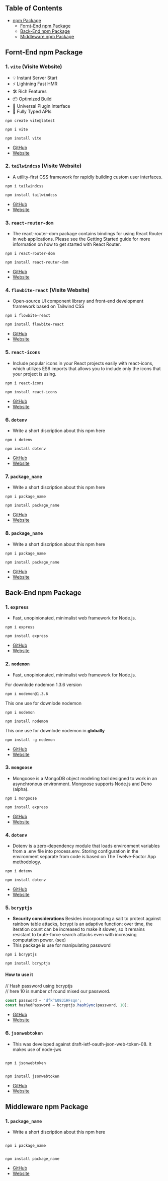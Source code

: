 ## Table of Contents

- [npm Package](https://www.npmjs.com/)
  - [Fornt-End npm Package](#fornt-end-npm-package)
  - [Back-End npm Package](#back-end-npm-package)
  - [Middleware npm Package](#middleware-npm-package)

## Fornt-End npm Package

### 1. `vite` (Visite Website)

- 💡 Instant Server Start
- ⚡️ Lightning Fast HMR
- 🛠️ Rich Features
- 📦 Optimized Build
- 🔩 Universal Plugin Interface
- 🔑 Fully Typed APIs

```
npm create vite@latest
```

```
npm i vite
```

```
npm install vite
```

- [GitHub](https://github.com/vitejs/vite)
- [Website](https://vitejs.dev/guide/)

### 2. `tailwindcss` (Visite Website)

- A utility-first CSS framework for rapidly building custom user interfaces.

```
npm i tailwindcss
```

```
npm install tailwindcss
```

- [GitHub](https://github.com/tailwindlabs/tailwindcss)
- [Website](https://tailwindcss.com/)

### 3. `react-router-dom`

- The react-router-dom package contains bindings for using React Router in web applications. Please see the Getting Started guide for more information on how to get started with React Router.

```
npm i react-router-dom
```

```
npm install react-router-dom
```

- [GitHub](https://github.com/remix-run/react-router)
- [Website](https://reactrouter.com/en/main)

### 4. `flowbite-react` (Visite Website)

- Open-source UI component library and front-end development framework based on Tailwind CSS

```
npm i flowbite-react
```

```
npm install flowbite-react
```

- [GitHub](https://github.com/themesberg/flowbite-react)
- [Website](https://www.flowbite-react.com/docs/getting-started/introduction)

### 5. `react-icons`

- Include popular icons in your React projects easily with react-icons, which utilizes ES6 imports that allows you to include only the icons that your project is using.

```
npm i react-icons
```

```
npm install react-icons
```

- [GitHub](https://github.com/react-icons/react-icons)
- [Website](https://react-icons.github.io/react-icons/)

### 6. `dotenv`

- Write a short discription about this npm here

```
npm i dotenv
```

```
npm install dotenv
```

- [GitHub](https://github.com/motdotla/dotenv)
- [Website](https://www.dotenv.org/)

### 7. `package_name`

- Write a short discription about this npm here

```
npm i package_name
```

`npm install package_name`

- [GitHub](https://github.com/motdotla/dotenv)
- [Website](https://www.dotenv.org/)

### 8. `package_name`

- Write a short discription about this npm here

```
npm i package_name
```

```
npm install package_name
```

- [GitHub](https://github.com/motdotla/dotenv)
- [Website](https://www.dotenv.org/)

## Back-End npm Package

### 1. `express`

- Fast, unopinionated, minimalist web framework for Node.js.

```
npm i express
```

```
npm install express
```

- [GitHub](https://github.com/expressjs/express)
- [Website](https://expressjs.com/)

### 2. `nodemon`

- Fast, unopinionated, minimalist web framework for Node.js.

For downlode nodemon 1.3.6 version

```
npm i nodemon@1.3.6
```

This one use for downlode nodemon

```
npm i nodemon
```

```
npm install nodemon
```

This one use for downlode nodemon in **globally**

```
npm install -g nodemon
```

- [GitHub](https://github.com/expressjs/express)
- [Website](https://expressjs.com/)

### 3. `mongoose`

- Mongoose is a MongoDB object modeling tool designed to work in an asynchronous environment. Mongoose supports Node.js and Deno (alpha).

```
npm i mongoose
```

```
npm install express
```

- [GitHub](https://github.com/Automattic/mongoose)
- [Website](https://mongoosejs.com/)

### 4. `dotenv`

- Dotenv is a zero-dependency module that loads environment variables from a .env file into process.env. Storing configuration in the environment separate from code is based on The Twelve-Factor App methodology.

```
npm i dotenv
```

```
npm install dotenv
```

- [GitHub](https://github.com/motdotla/dotenv)
- [Website](https://dotenvx.com/)

### 5. `bcryptjs`

- **Security considerations**
  Besides incorporating a salt to protect against rainbow table attacks, bcrypt is an adaptive function: over time, the iteration count can be increased to make it slower, so it remains resistant to brute-force search attacks even with increasing computation power. (see)
- This package is use for manipulating password

```
npm i bcryptjs

```

```
npm install bcryptjs

```

#### How to use it

// Hash password using bcryptjs<br>
// here 10 is number of round mixed our password.

```javascript
const password = 'dfk^&083iHFsqn';
const hashedPassword = bcryptjs.hashSync(password, 10);
```

- [GitHub](https://github.com/dcodeIO/bcrypt.js)
- [Website](github.com/dcodeIO/bcrypt.js#readme)

### 6. `jsonwebtoken`

- This was developed against draft-ietf-oauth-json-web-token-08. It makes use of node-jws

```

npm i jsonwebtoken

```

```

npm install jsonwebtoken

```

- [GitHub](https://github.com/auth0/node-jsonwebtoken)
- [Website](https://self-issued.info/docs/draft-ietf-oauth-json-web-token.html)

## Middleware npm Package

### 1. `package_name`

- Write a short discription about this npm here

```

npm i package_name

```

```

npm install package_name

```

- [GitHub](https://github.com/motdotla/dotenv)
- [Website](https://www.dotenv.org/)
